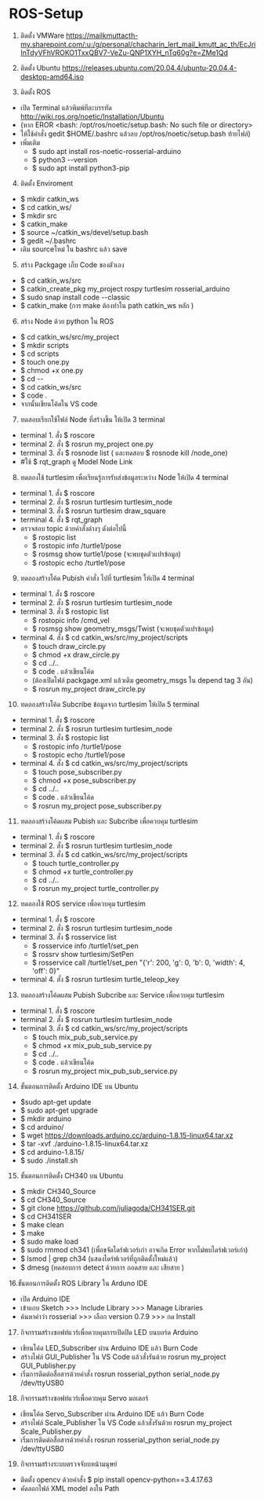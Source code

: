 # ROS-Setup

1. ติดตั้ง VMWare https://mailkmuttacth-my.sharepoint.com/:u:/g/personal/chacharin_lert_mail_kmutt_ac_th/EcJriInTdyVFhVROKO1TxxQBV7-VeZu-QNP1XYH_nTq60g?e=ZMe1Qd

2. ติดตั้ง Ubuntu https://releases.ubuntu.com/20.04.4/ubuntu-20.04.4-desktop-amd64.iso

3. ติดตั้ง ROS
- เปิด Terminal แล้วพิมพ์ทีละบรรทัด http://wiki.ros.org/noetic/Installation/Ubuntu
- (หาก EROR <bash: /opt/ros/noetic/setup.bash: No such file or directory> 
- ให้ใช้คำสั่ง gedit $HOME/.bashrc แล้วลบ /opt/ros/noetic/setup.bash ท้ายไฟล์)
- เพิ่มเติม
     - $ sudo apt install ros-noetic-rosserial-arduino
     - $ python3 --version
     - $ sudo apt install python3-pip
 
4. ติดตั้ง Enviroment
- $ mkdir catkin_ws
- $ cd catkin_ws/
- $ mkdir src
- $ catkin_make
- $ source ~/catkin_ws/devel/setup.bash
- $ gedit ~/.bashrc
- เติม sourceใหม่  ใน  bashrc แล้ว save
  
5. สร้าง Packgage เก็บ Code ของตัวเอง
- $ cd catkin_ws/src
- $ catkin_create_pkg my_project rospy turtlesim rosserial_arduino
- $ sudo snap install code --classic
- $ catkin_make (การ make  ต้องทำใน path catkin_ws หลัก )
    
6. สร้าง Node ด้วย python ใน ROS
- $ cd catkin_ws/src/my_project
- $ mkdir scripts
- $ cd scripts
- $ touch one.py
- $ chmod +x one.py
- $ cd --
- $ cd catkin_ws/src
- $ code .
- จากนั้นเขียนโค้ดใน VS code
    
7. ทดสอบเรียกใช้ไฟล์ Node ที่สร้างขึ้น ให้เปิด 3 terminal 
- terminal 1. สั่ง $ roscore
- terminal 2. สั่ง $ rosrun my_project one.py
- terminal 3. สั่ง $ rosnode list (  และทดสอบ $ rosnode kill /node_one)
- #ใช้ $ rqt_graph ดู Model Node Link

8. ทดลองใช้ turtlesim เพื่อเรียนรู้การรับส่งข้อมูลระหว่าง Node ให้เปิด 4 terminal
- terminal 1. สั่ง $ roscore 
- terminal 2. สั่ง $ rosrun turtlesim turtlesim_node
- terminal 3. สั่ง $ rosrun turtlesim draw_square
- terminal 4. สั่ง $ rqt_graph
- ตรวจสอบ topic ด้วยคำสั่งต่างๆ ดังต่อไปนี้ 
  - $ rostopic list
  - $ rostopic info /turtle1/pose
  - $ rosmsg show turtle1/pose (จะพบชุดตัวแปรข้อมูล)
  - $ rostopic echo /turtle1/pose
    
9. ทดลองสร้างโค้ด Pubish คำสั่ง ไปที่ turtlesim ให้เปิด 4 terminal
- terminal 1. สั่ง $ roscore 
- terminal 2. สั่ง $ rosrun turtlesim turtlesim_node 
- terminal 3. สั่ง $ rostopic list
  - $ rostopic info /cmd_vel
  - $ rosmsg show geometry_msgs/Twist (จะพบชุดตัวแปรข้อมูล)
- terminal 4. สั่ง $ cd catkin_ws/src/my_project/scripts
  - $ touch draw_circle.py
  - $ chmod +x draw_circle.py
  - $ cd ../..
  - $ code . แล้วเขียนโค้ด
  - (ต้องเปิดไฟล์ packgage.xml แล้วเติม geometry_msgs ใน depend tag 3 อัน)  
  - $ rosrun my_project draw_circle.py
  
 10. ทดลองสร้างโค้ด Subcribe ข้อมูลจาก turtlesim ให้เปิด 5 terminal
- terminal 1. สั่ง $ roscore 
- terminal 2. สั่ง $ rosrun turtlesim turtlesim_node 
- terminal 3. สั่ง $ rostopic list
  - $ rostopic info /turtle1/pose
  - $ rostopic echo /turtle1/pose
- terminal 4. สั่ง $ cd catkin_ws/src/my_project/scripts
  - $ touch pose_subscriber.py
  - $ chmod +x pose_subscriber.py
  - $ cd ../..
  - $ code . แล้วเขียนโค้ด
  - $ rosrun my_project pose_subscriber.py
 
 11. ทดลองสร้างโค้ดผสม Pubish และ Subcribe เพื่อควบคุม turtlesim 
- terminal 1. สั่ง $ roscore 
- terminal 2. สั่ง $ rosrun turtlesim turtlesim_node 
- terminal 3. สั่ง $ cd catkin_ws/src/my_project/scripts
  - $ touch turtle_controller.py
  - $ chmod +x turtle_controller.py
  - $ cd ../..
  - $ rosrun my_project turtle_controller.py 

12. ทดลองใช้ ROS service เพื่อควบคุม turtlesim 
- terminal 1. สั่ง $ roscore 
- terminal 2. สั่ง $ rosrun turtlesim turtlesim_node 
- terminal 3. สั่ง $ rosservice list
  - $ rosservice info /turtle1/set_pen
  - $ rossrv show turtlesim/SetPen
  - $ rosservice call /turtle1/set_pen "{'r': 200, 'g': 0, 'b': 0, 'width': 4, 'off': 0}"
- terminal 4. สั่ง $ rosrun turtlesim turtle_teleop_key

13. ทดลองสร้างโค้ดผสม Pubish Subcribe และ Service เพื่อควบคุม turtlesim 
- terminal 1. สั่ง $ roscore 
- terminal 2. สั่ง $ rosrun turtlesim turtlesim_node 
- terminal 3. สั่ง $ cd catkin_ws/src/my_project/scripts
  - $ touch mix_pub_sub_service.py
  - $ chmod +x mix_pub_sub_service.py
  - $ cd ../..
  - $ code . แล้วเขียนโค้ด
  - $ rosrun my_project mix_pub_sub_service.py    
14. ขั้นตอนการติดตั้ง Arduino IDE บน Ubuntu
  - $sudo apt-get update 
  - $ sudo apt-get upgrade 
  - $ mkdir arduino 
  - $ cd arduino/ 
  - $ wget https://downloads.arduino.cc/arduino-1.8.15-linux64.tar.xz 
  - $ tar -xvf ./arduino-1.8.15-linux64.tar.xz 
  - $ cd arduino-1.8.15/ 
  - $ sudo ./install.sh

15. ขั้นตอนการติดตั้ง CH340 บน Ubuntu 
  - $ mkdir CH340_Source 
  - $ cd CH340_Source 
  - $ git clone https://github.com/juliagoda/CH341SER.git 
  - $ cd CH341SER 
  - $ make clean 
  - $ make 
  - $ sudo make load 
  - $ sudo rmmod ch341 (เพื่อขจัดไดร์ฟเวอร์เก่า อาจเกิด Error หากไม่พบไดร์ฟเวอร์เก่า) 
  - $ lsmod | grep ch34 (แสดงไดร์ฟเวอร์ที่ถูกติดตั้งใหม่แล้ว) 
  - $ dmesg (ทดสอบการ detect ด้วยการ ถอดสาย และ เสียสาย )

16.ขั้นตอนการติดตั้ง ROS Library ใน Arduno IDE 
  - เปิด Arduino IDE 
  - เข้าแถบ Sketch >>> Include Library >>> Manage Libraries 
  - ค้นหาคำว่า rosserial >>> เลือก version 0.7.9 >>> กด Install
  
17. กิจกรรมสร้างซอฟท์แวร์เพื่อควบคุมการเปิดปิด LED บนบอร์ด Arduino
  - เขียนโค้ด LED_Subscriber ผ่าน Arduino IDE แล้ว Burn Code
  - สร้างไฟล์ GUI_Publisher ใน VS Code แล้วสั่งรันด้วย rosrun my_project GUI_Publisher.py
  - เริ่มการติดต่อสื่อสารด้วยคำสั่ง rosrun rosserial_python serial_node.py /dev/ttyUSB0

18. กิจกรรมสร้างซอฟท์แวร์เพื่อควบคุม Servo มอเตอร์
  - เขียนโค้ด Servo_Subscriber ผ่าน Arduino IDE แล้ว Burn Code
  - สร้างไฟล์ Scale_Publisher ใน VS Code แล้วสั่งรันด้วย rosrun my_project Scale_Publisher.py
  - เริ่มการติดต่อสื่อสารด้วยคำสั่ง rosrun rosserial_python serial_node.py /dev/ttyUSB0

19. กิจกรรมสร้างระบบตรวจจับบหน้ามนุษย์
  - ติดตั้ง opencv ด้วยคำสั่ง $ pip install opencv-python==3.4.17.63
  - คัดลอกไฟล์ XML model ลงใน Path
